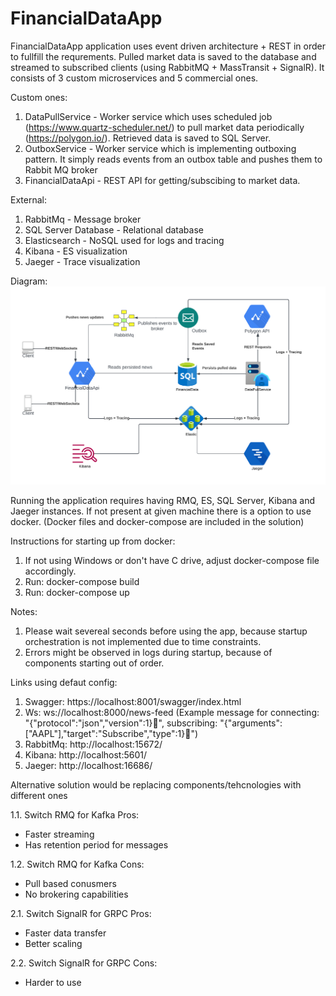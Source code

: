 # FinancialDataApp

FinancialDataApp application uses event driven architecture + REST in order to fullfill the requrements. Pulled market data is saved to the database and streamed to subscribed clients (using RabbitMQ + MassTransit + SignalR). It consists of 3 custom microservices and 5 commercial ones.

Custom ones:
1. DataPullService - Worker service which uses scheduled job (https://www.quartz-scheduler.net/) to pull market data periodically (https://polygon.io/). Retrieved data is saved to SQL Server.
2. OutboxService - Worker service which is implementing outboxing pattern. It simply reads events from an outbox table and pushes them to Rabbit MQ broker
3. FinancialDataApi - REST API for getting/subscibing to market data.

External:
1. RabbitMq - Message broker
2. SQL Server Database - Relational database
3. Elasticsearch - NoSQL used for logs and tracing
4. Kibana - ES visualization
5. Jaeger - Trace visualization

Diagram:
![Alt text](https://github.com/stanislav-stoychev/FinancialDataApp/blob/master/Diagram.png?raw=true "Diagram")

Running the application requires having RMQ, ES, SQL Server, Kibana and Jaeger instances. If not present at given machine there is a option to use docker. (Docker files and docker-compose are included in the solution)

Instructions for starting up from docker:
1. If not using Windows or don't have C drive, adjust docker-compose file accordingly. 
2. Run: docker-compose build
3. Run: docker-compose up

Notes: 
1. Please wait severeal seconds before using the app, because startup orchestration is not implemented due to time constraints. 
2. Errors might be observed in logs during startup, because of components starting out of order.

Links using defaut config:
1. Swagger: https://localhost:8001/swagger/index.html
2. Ws: ws://localhost:8000/news-feed (Example message for connecting: "{"protocol":"json","version":1}", subscribing: "{"arguments":["AAPL"],"target":"Subscribe","type":1}")
3. RabbitMq: http://localhost:15672/
4. Kibana: http://localhost:5601/
5. Jaeger: http://localhost:16686/

Alternative solution would be replacing components/tehcnologies with different ones

1.1. Switch RMQ for Kafka Pros:
  - Faster streaming
  - Has retention period for messages

1.2. Switch RMQ for Kafka Cons:
  - Pull based conusmers
  - No brokering capabilities

2.1. Switch SignalR for GRPC Pros:
  - Faster data transfer
  - Better scaling

2.2. Switch SignalR for GRPC Cons:
  - Harder to use
